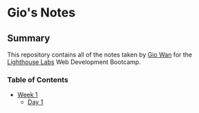 # Gio's Notes

## Summary

This repository contains all of the notes taken by [Gio Wan](https://github.com/gwan93) for the [Lighthouse Labs](https://www.lighthouselabs.ca/) Web Development Bootcamp.


### Table of Contents
* [Week 1](/Week_1)
  * [Day 1](/Week_1/Day_1)